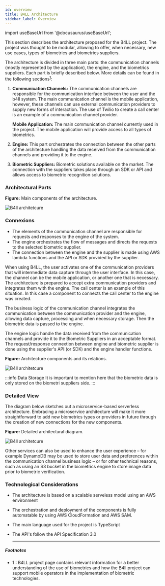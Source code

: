 ```yaml
---
id: overview
title: B4LL Architecture
sidebar_label: Overview
---
```


import useBaseUrl from '@docusaurus/useBaseUrl';

This section describes the architecture proposed for the B4LL project. The
project was thought to be modular, allowing to offer, when necessary, new use
cases, types of biometrics and biometrics suppliers.

The architecture is divided in three main parts: the communication channels
(mostly represented by the application), the engine, and the biometrics
suppliers. Each part is briefly described below. More details can be found in
the following sections<sup>[1](#landingpage)</sup>:

1. **Communication Channels:** The communication channels are responsible for
   the communication interface between the user and the b4ll system. The main
   communication channel is the mobile application, however, these channels can
   use external communication providers to supply new forms of interaction. The
   use of Twilio to create a call center is an example of a communication
   channel provider.

    **Mobile Application:** The main communication channel currently used in the
    project. The mobile application will provide access to all types of
    biometrics.

2. **Engine:** This part orchestrates the connection between the other parts of
   the architecture handling the data received from the communication channels
   and providing it to the engine.

3. **Biometric Suppliers:** Biometric solutions available on the market. The
   connection with the suppliers takes place through an SDK or API and allows
   access to biometric recognition solutions.

### Architectural Parts

**Figure:** Main components of the architecture.

<div style={{textAlign: 'center'}}>
<img alt="B4ll architetcure" src={useBaseUrl('img/ArchitectureParts.svg')}/>
</div>

### Connexions

-   The elements of the communication channel are responsible for requests and
    responses to the engine of the system.
-   The engine orchestrates the flow of messages and directs the requests to the
    selected biometric supplier.
-   The connection between the engine and the supplier is made using AWS lambda
    functions and the API or SDK provided by the supplier.

When using B4LL, the user activates one of the communication providers that will
intermediate data capture through the user interface. In this case, the channel
can be the mobile application, or another one that is necessary. The
architecture is prepared to accept extra communication providers and integrates
them with the engine. The call center is an example of this situation. In this
case a component to connects the call center to the engine was created.

The business logic of the communication channel integrates the communication
between the communication provider and the engine, allowing data capture,
processing and when necessary storage. Then the biometric data is passed to the
engine.

The engine logic handle the data received from the communication channels and
provide it to the Biometric Suppliers in an acceptable format. The
request/response connextion between engine and biometric supplier is done using
the supplier's API (or SDK) and the engine handler functions.

**Figure:** Architecture components and its relations.

<div style={{textAlign: 'center'}}>
<img alt="B4ll architetcure" src={useBaseUrl('img/ArchitectureConnexions.svg')}/>
</div>

:::info Data Storage It is important to mention here that the biometric data is
only stored on the biometri suppliers side. :::

### Detailed View

The diagram below sketches out a microservice-based serverless architecture.
Embracing a microservice architecture will make it more straightforward to add
new biometrics types or providers in future through the creation of new
connections for the new components.

**Figure:** Detailed architectural diagram.

<div style={{textAlign: 'center'}}>
<img alt="B4ll architetcure" src={useBaseUrl('img/B4llArchitecture.svg')}/>
</div>

Other services can also be used to enhance the user experience – for example
DynamoDB may be used to store user data and preferences within the communication
channel business logic – or for other technical reasons, such as using an S3
bucket in the biometrics engine to store image data prior to biometric
verification.

### Technological Considerations

-   The architecture is based on a scalable serveless model using an AWS
    environment
-   The orchestration and deployment of the components is fully automatable by
    using AWS CloudFormation and AWS SAM.
-   The main language used for the project is TypeScript
-   The API's follow the API Specification 3.0

    ***

##### Footnotes

-   <a name="landingpage">1 </a>: B4LL project page contains relevant
    information for a better understanding of the use of biometrics and how the
    B4ll project can support mobile operators in the implementation of biometric
    technologies.
